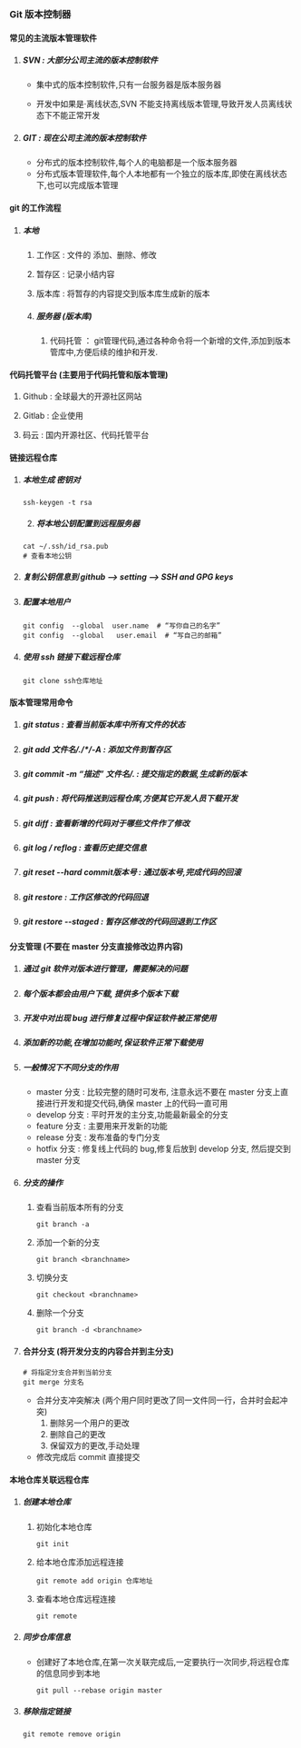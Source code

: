 ### Git 版本控制器

#### 常见的主流版本管理软件

1. ##### SVN : 大部分公司主流的版本控制软件
   
    + 集中式的版本控制软件,只有一台服务器是版本服务器
    
    + 开发中如果是·离线状态,SVN 不能支持离线版本管理,导致开发人员离线状态下不能正常开发
    
2. ##### GIT : 现在公司主流的版本控制软件
   
    + 分布式的版本控制软件,每个人的电脑都是一个版本服务器
    + 分布式版本管理软件,每个人本地都有一个独立的版本库,即使在离线状态下,也可以完成版本管理

#### git 的工作流程

 1. ##### 本地

    1. 工作区 : 文件的 添加、删除、修改
    2. 暂存区 : 记录小结内容
    3. 版本库 : 将暂存的内容提交到版本库生成新的版本

	2. ##### 服务器 (版本库)

    	1. 代码托管 ： git管理代码,通过各种命令将一个新增的文件,添加到版本管库中,方便后续的维护和开发. 

#### 代码托管平台 (主要用于代码托管和版本管理)

1. Github : 全球最大的开源社区网站

2. Gitlab : 企业使用

3. 码云 : 国内开源社区、代码托管平台

#### 链接远程仓库

 1. ##### 本地生成 密钥对

    ```
    ssh-keygen -t rsa
    ```

	2. ##### 将本地公钥配置到远程服务器

    ```
    cat ~/.ssh/id_rsa.pub
    # 查看本地公钥
    ```

3. ##### 复制公钥信息到 github --> setting --> SSH and GPG keys

4. ##### 配置本地用户

   ```
   git config  --global  user.name  # “写你自己的名字”
   git config  --global   user.email  # “写自己的邮箱”
   ```

   

5. ##### 使用 ssh 链接下载远程仓库

   ```
   git clone ssh仓库地址
   ```

#### 版本管理常用命令

 1. ##### git status : 查看当前版本库中所有文件的状态

 2. ##### git add 文件名/./*/-A : 添加文件到暂存区

 3. ##### git commit -m “描述” 文件名/. : 提交指定的数据,生成新的版本

 4. ##### git push : 将代码推送到远程仓库,方便其它开发人员下载开发

 5. ##### git diff : 查看新增的代码对于哪些文件作了修改

 6. ##### git log / reflog : 查看历史提交信息

 7. ##### git reset --hard commit版本号 : **通过版本号**,完成代码的回滚

 8. ##### git restore <filename>  : 工作区修改的代码回退

 9. ##### git restore --staged <filename> : 暂存区修改的代码回退到工作区

#### 分支管理 (不要在 master 分支直接修改边界内容)

1. ##### 通过 git 软件对版本进行管理，需要解决的问题

2. ##### 每个版本都会由用户下载, 提供多个版本下载

3. ##### 开发中对出现 bug 进行修复过程中保证软件被正常使用

4. ##### 添加新的功能,在增加功能时,保证软件正常下载使用

5. ##### 一般情况下不同分支的作用

    + master 分支 : 比较完整的随时可发布, 注意永远不要在 master 分支上直接进行开发和提交代码,确保 master 上的代码一直可用
    + develop 分支 : 平时开发的主分支,功能最新最全的分支
    + feature 分支 : 主要用来开发新的功能
    + release 分支 : 发布准备的专门分支
    + hotfix 分支 : 修复线上代码的 bug,修复后放到 develop 分支, 然后提交到 master 分支
    
6. ##### 分支的操作

    1. 查看当前版本所有的分支

        ```
        git branch -a
        ```


    2. 添加一个新的分支

       ```
       git branch <branchname>
       ```

    3. 切换分支

       ```
       git checkout <branchname>
       ```

    4. 删除一个分支

       ```
       git branch -d <branchname>
       ```

7. #### 合并分支 (将开发分支的内容合并到主分支)

   ```
   # 将指定分支合并到当前分支
   git merge 分支名
   ```

   + 合并分支冲突解决 (两个用户同时更改了同一文件同一行，合并时会起冲突)
     1. 删除另一个用户的更改
     2. 删除自己的更改
     3. 保留双方的更改,手动处理
   + 修改完成后 commit 直接提交

#### 本地仓库关联远程仓库

 1. ##### 创建本地仓库

     1. 初始化本地仓库

        ```
        git init
        ```

    2. 给本地仓库添加远程连接

       ```
       git remote add origin 仓库地址
       ```

    3. 查看本地仓库远程连接

       ```
       git remote
       ```

       

 2. ##### 同步仓库信息 

    + 创建好了本地仓库,在第一次关联完成后,一定要执行一次同步,将远程仓库的信息同步到本地

      ```
      git pull --rebase origin master
      ```

3. ##### 移除指定链接

   ```
   git remote remove origin
   ```

   

